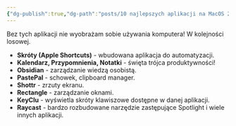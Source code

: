 ```yaml
---
{"dg-publish":true,"dg-path":"posts/10 najlepszych aplikacji na MacOS 2024.md","dg-permalink":"macos-apps-2024","permalink":"/macos-apps-2024/","tags":["WeblogPoMo2024","MacOS","Apps"]}
---
```



Bez tych aplikacji nie wyobrażam sobie używania komputera! W kolejności losowej.

- **Skróty (Apple Shortcuts)** - wbudowana aplikacja do automatyzacji.
- **Kalendarz, Przypomnienia, Notatki** - święta trójca produktywności!
- **Obsidian** - zarządzanie wiedzą osobistą.
- **PastePal** - schowek, clipboard manager.
- **Shottr** - zrzuty ekranu.
- **Rectangle** - zarządzanie oknami.
- **KeyClu** - wyświetla skróty klawiszowe dostępne w danej aplikacji.
- **Raycast** - bardzo rozbudowane narzędzie zastępujące Spotlight i wiele innych aplikacji.
